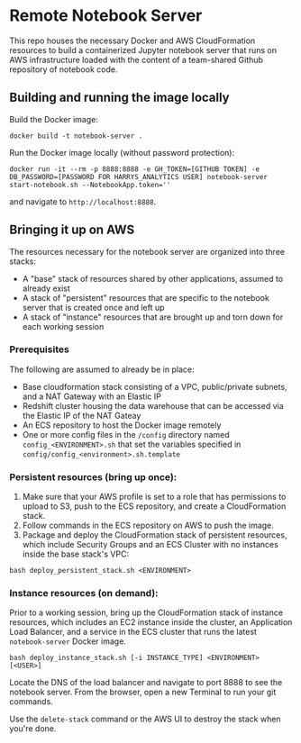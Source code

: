 # Remote Notebook Server

This repo houses the necessary Docker and AWS CloudFormation resources to build a containerized Jupyter notebook server
that runs on AWS infrastructure loaded with the content of a team-shared Github repository of notebook code.

## Building and running the image locally

Build the Docker image:

```
docker build -t notebook-server .
```

Run the Docker image locally (without password protection):

```
docker run -it --rm -p 8888:8888 -e GH_TOKEN=[GITHUB TOKEN] -e DB_PASSWORD=[PASSWORD FOR HARRYS_ANALYTICS USER] notebook-server start-notebook.sh --NotebookApp.token=''
```

and navigate to `http://localhost:8888`.


## Bringing it up on AWS

The resources necessary for the notebook server are organized into three stacks:
* A "base" stack of resources shared by other applications, assumed to already exist
* A stack of "persistent" resources that are specific to the notebook server that is created once and left up
* A stack of "instance" resources that are brought up and torn down for each working session

### Prerequisites

The following are assumed to already be in place:

* Base cloudformation stack consisting of a VPC, public/private subnets, and a NAT Gateway with an Elastic IP
* Redshift cluster housing the data warehouse that can be accessed via the Elastic IP of the NAT Gateay
* An ECS repository to host the Docker image remotely
* One or more config files in the `/config` directory named `config_<ENVIRONMENT>.sh` that set the variables specified in `config/config_<environment>.sh.template`

### Persistent resources (bring up once):

1. Make sure that your AWS profile is set to a role that has permissions to upload to S3, push to the ECS repository, and create a CloudFormation stack.
2. Follow commands in the ECS repository on AWS to push the image.
3. Package and deploy the CloudFormation stack of persistent resources, which include Security Groups and an ECS Cluster with no instances inside the base stack's VPC:

```
bash deploy_persistent_stack.sh <ENVIRONMENT>
```

### Instance resources (on demand):

Prior to a working session, bring up the CloudFormation stack of instance resources, which includes an EC2 instance inside the cluster,
an Application Load Balancer, and a service in the ECS cluster that runs the latest `notebook-server` Docker image.

```
bash deploy_instance_stack.sh [-i INSTANCE_TYPE] <ENVIRONMENT> [<USER>]
```

Locate the DNS of the load balancer and navigate to port 8888 to see the notebook server. From the browser, open
a new Terminal to run your git commands.

Use the `delete-stack` command or the AWS UI to destroy the stack when you're done.
